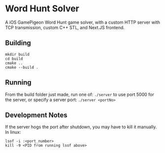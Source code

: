 # Word Hunt Solver

A iOS GamePigeon Word Hunt game solver, with a custom HTTP server with TCP transmission, custom C++ STL, and Next.JS frontend.

## Building

```
mkdir build
cd build
cmake ..
cmake --build .
```

## Running

From the build folder just made, run one of:
`./server`
to use port 5000 for the server, or specify a server port:
`./server <portNo>`


## Development Notes

If the server hogs the port after shutdown, you may have to kill it manually. In linux:

```
lsof -i :<port_number>
kill -9 <PID from running lsof above>
```
